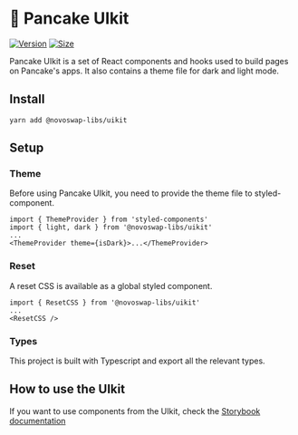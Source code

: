 # 🥞 Pancake UIkit

[![Version](https://img.shields.io/npm/v/@novoswap-libs/uikit)](https://www.npmjs.com/package/@novoswap-libs/uikit) [![Size](https://img.shields.io/bundlephobia/min/@novoswap-libs/uikit)](https://www.npmjs.com/package/@novoswap-libs/uikit)

Pancake UIkit is a set of React components and hooks used to build pages on Pancake's apps. It also contains a theme file for dark and light mode.

## Install

`yarn add @novoswap-libs/uikit`

## Setup

### Theme

Before using Pancake UIkit, you need to provide the theme file to styled-component.

```
import { ThemeProvider } from 'styled-components'
import { light, dark } from '@novoswap-libs/uikit'
...
<ThemeProvider theme={isDark}>...</ThemeProvider>
```

### Reset

A reset CSS is available as a global styled component.

```
import { ResetCSS } from '@novoswap-libs/uikit'
...
<ResetCSS />
```

### Types

This project is built with Typescript and export all the relevant types.

## How to use the UIkit

If you want to use components from the UIkit, check the [Storybook documentation](https://novoswap.github.io/novo-uikit/)
